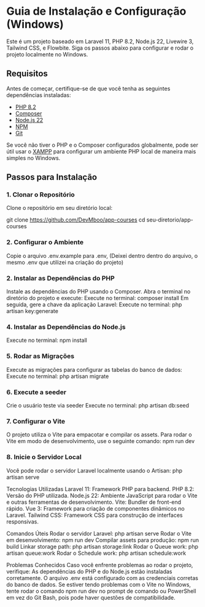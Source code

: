 # Guia de Instalação e Configuração (Windows)

Este é um projeto baseado em Laravel 11, PHP 8.2, Node.js 22, Livewire 3, Tailwind CSS, e Flowbite. Siga os passos abaixo para configurar e rodar o projeto localmente no Windows.

## Requisitos

Antes de começar, certifique-se de que você tenha as seguintes dependências instaladas:

- [PHP 8.2](https://www.php.net/)
- [Composer](https://getcomposer.org/)
- [Node.js 22](https://nodejs.org/)
- [NPM](https://www.npmjs.com/)
- [Git](https://git-scm.com/)

Se você não tiver o PHP e o Composer configurados globalmente, pode ser útil usar o [XAMPP](https://www.apachefriends.org/pt_br/index.html) para configurar um ambiente PHP local de maneira mais simples no Windows.

## Passos para Instalação

### 1. Clonar o Repositório
Clone o repositório em seu diretório local:

git clone https://github.com/DevMboo/app-courses
cd seu-diretorio/app-courses

### 2. Configurar o Ambiente
Copie o arquivo .env.example para .env, (Deixei dentro dentro do arquivo, o mesmo .env que utilizei na criação do projeto)

### 2. Instalar as Dependências do PHP
Instale as dependências do PHP usando o Composer. Abra o terminal no diretório do projeto e execute:
Execute no terminal: composer install
Em seguida, gere a chave da aplicação Laravel:
Execute no terminal: php artisan key:generate

### 4. Instalar as Dependências do Node.js
Execute no terminal: npm install

### 5. Rodar as Migrações
Execute as migrações para configurar as tabelas do banco de dados:
Execute no terminal: php artisan migrate

### 6. Execute a seeder
Crie o usuário teste via seeder 
Execute no terminal: php artisan db:seed

### 7. Configurar o Vite
O projeto utiliza o Vite para empacotar e compilar os assets. Para rodar o Vite em modo de desenvolvimento, use o seguinte comando:
npm run dev

### 8. Inicie o Servidor Local
Você pode rodar o servidor Laravel localmente usando o Artisan:
php artisan serve

Tecnologias Utilizadas
Laravel 11: Framework PHP para backend.
PHP 8.2: Versão do PHP utilizada.
Node.js 22: Ambiente JavaScript para rodar o Vite e outras ferramentas de desenvolvimento.
Vite: Bundler de front-end rápido.
Vue 3: Framework para criação de componentes dinâmicos no Laravel.
Tailwind CSS: Framework CSS para construção de interfaces responsivas.

Comandos Úteis
Rodar o servidor Laravel: php artisan serve
Rodar o Vite em desenvolvimento: npm run dev
Compilar assets para produção: npm run build
Linkar storage path: php artisan storage:link
Rodar o Queue work: php artisan queue:work
Rodar o Schedule work: php artisan schedule:work

Problemas Conhecidos
Caso você enfrente problemas ao rodar o projeto, verifique:
As dependências do PHP e do Node.js estão instaladas corretamente.
O arquivo .env está configurado com as credenciais corretas do banco de dados.
Se estiver tendo problemas com o Vite no Windows, tente rodar o comando npm run dev no prompt de comando ou PowerShell em vez do Git Bash, pois pode haver questões de compatibilidade.
